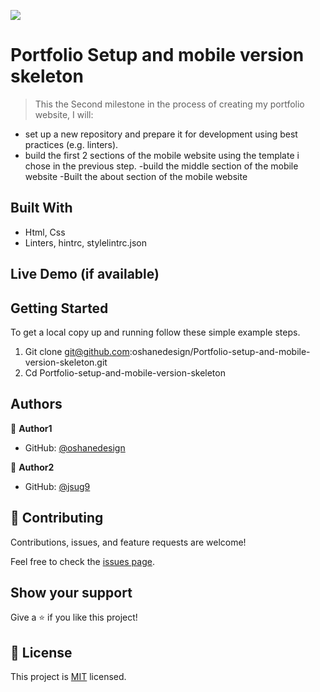 ![](https://img.shields.io/badge/Microverse-blueviolet)

# Portfolio Setup and mobile version skeleton

> This the Second milestone in the process of creating my portfolio website, I will:
- set up a new repository and prepare it for development using best practices (e.g. linters).
- build the first 2 sections of the mobile website using the template i chose in the previous step.
-build the middle section of the mobile website
-Built the about section of the mobile website 


## Built With

- Html, Css
- Linters, hintrc, stylelintrc.json

## Live Demo (if available)




## Getting Started


To get a local copy up and running follow these simple example steps.

1. Git clone git@github.com:oshanedesign/Portfolio-setup-and-mobile-version-skeleton.git 
2. Cd Portfolio-setup-and-mobile-version-skeleton


## Authors

👤 **Author1**

- GitHub: [@oshanedesign](https://github.com/oshanedesign)

👤 **Author2**

- GitHub: [@jsug9](https://github.com/jsug9)


## 🤝 Contributing

Contributions, issues, and feature requests are welcome!

Feel free to check the [issues page](../../issues/).

## Show your support

Give a ⭐️ if you like this project!


## 📝 License

This project is [MIT](./MIT.md) licensed.
